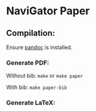 # NaviGator Paper

## Compilation:
Ensure [pandoc](https://pandoc.org/) is installed.
### Generate PDF:
Without bib:
`make` or `make paper`

With bib:
`make paper-bib`

### Generate LaTeX:


